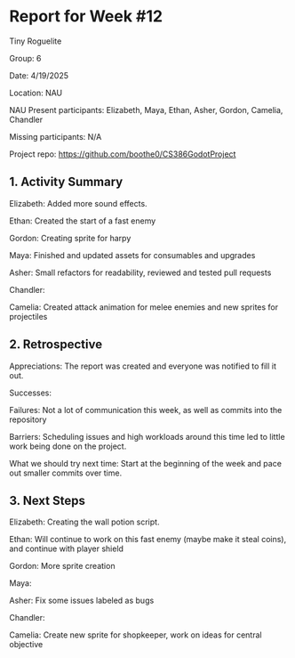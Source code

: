 # Report for Week #12

Tiny Roguelite

Group: 6

Date: 4/19/2025

Location: NAU

NAU Present participants: Elizabeth, Maya, Ethan, Asher, Gordon, Camelia, Chandler 

Missing participants: N/A

Project repo: https://github.com/boothe0/CS386GodotProject

## 1. Activity Summary
Elizabeth: Added more sound effects.

Ethan: Created the start of a fast enemy

Gordon: Creating sprite for harpy

Maya: Finished and updated assets for consumables and upgrades

Asher: Small refactors for readability, reviewed and tested pull requests

Chandler:

Camelia: Created attack animation for melee enemies and new sprites for projectiles

## 2. Retrospective

Appreciations: The report was created and everyone was notified to fill it out.

Successes: 

Failures: Not a lot of communication this week, as well as commits into the repository

Barriers: Scheduling issues and high workloads around this time led to little work being done on the project.

What we should try next time: Start at the beginning of the week and pace out smaller commits over time.

## 3. Next Steps
Elizabeth: Creating the wall potion script.

Ethan: Will continue to work on this fast enemy (maybe make it steal coins), and continue with player shield

Gordon: More sprite creation

Maya: 

Asher: Fix some issues labeled as bugs

Chandler:

Camelia: Create new sprite for shopkeeper, work on ideas for central objective
